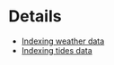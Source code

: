 # Details #

  * [Indexing weather data](GeoModelWeather.md)
  * [Indexing tides data](GeoModelTides.md)